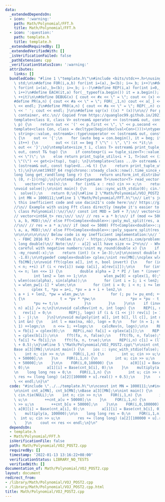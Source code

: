 ```yaml
---
data:
  _extendedDependsOn:
  - icon: ':warning:'
    path: Math/Polynomial/FFT.h
    title: Math/Polynomial/FFT.h
  - icon: ':question:'
    path: template.h
    title: template.h
  _extendedRequiredBy: []
  _extendedVerifiedWith: []
  _isVerificationFailed: false
  _pathExtension: cpp
  _verificationStatusIcon: ':warning:'
  attributes:
    links: []
  bundledCode: "#line 1 \"template.h\"\n#include <bits/stdc++.h>\nusing namespace\
    \ std;\n\n#define FOR(i,a,b) for(int i=(a),_b=(b); i<=_b; i++)\n#define FORD(i,a,b)\
    \ for(int i=(a),_b=(b); i>=_b; i--)\n#define REP(i,a) for(int i=0,_a=(a); i<_a;\
    \ i++)\n#define EACH(it,a) for(__typeof(a.begin()) it = a.begin(); it != a.end();\
    \ ++it)\n\n#define DEBUG(x) { cout << #x << \" = \"; cout << (x) << endl; }\n\
    #define PR(a,n) { cout << #a << \" = \"; FOR(_,1,n) cout << a[_] << ' '; cout\
    \ << endl; }\n#define PR0(a,n) { cout << #a << \" = \"; REP(_,n) cout << a[_]\
    \ << ' '; cout << endl; }\n\n#define sqr(x) ((x) * (x))\n\n// For printing pair,\
    \ container, etc.\n// Copied from https://quangloc99.github.io/2021/07/30/my-CP-debugging-template.html\n\
    template<class U, class V> ostream& operator << (ostream& out, const pair<U, V>&\
    \ p) {\n    return out << '(' << p.first << \", \" << p.second << ')';\n}\n\n\
    template<class Con, class = decltype(begin(declval<Con>()))>\ntypename enable_if<!is_same<Con,\
    \ string>::value, ostream&>::type\noperator << (ostream& out, const Con& con)\
    \ {\n    out << '{';\n    for (auto beg = con.begin(), it = beg; it != con.end();\
    \ it++) {\n        out << (it == beg ? \"\" : \", \") << *it;\n    }\n    return\
    \ out << '}';\n}\ntemplate<size_t i, class T> ostream& print_tuple_utils(ostream&\
    \ out, const T& tup) {\n    if constexpr(i == tuple_size<T>::value) return out\
    \ << \")\"; \n    else return print_tuple_utils<i + 1, T>(out << (i ? \", \" :\
    \ \"(\") << get<i>(tup), tup); \n}\ntemplate<class ...U> ostream& operator <<\
    \ (ostream& out, const tuple<U...>& t) {\n    return print_tuple_utils<0, tuple<U...>>(out,\
    \ t);\n}\n\nmt19937_64 rng(chrono::steady_clock::now().time_since_epoch().count());\n\
    long long get_rand(long long r) {\n    return uniform_int_distribution<long long>\
    \ (0, r-1)(rng);\n}\n\ntemplate<typename T>\nvector<T> read_vector(int n) {\n\
    \    vector<T> res(n);\n    for (int& x : res) cin >> x;\n    return res;\n}\n\
    \nvoid solve();\n\nint main() {\n    ios::sync_with_stdio(0); cin.tie(0);\n  \
    \  solve();\n    return 0;\n}\n#line 2 \"Math/Polynomial/VOJ_POST2.cpp\"\n\nconst\
    \ int MN = 1000111;\n#line 1 \"Math/Polynomial/FFT.h\"\n// Let's just not use\
    \ this inefficient code and use dacin21's code here:\n// https://github.com/dacin21/dacin21_codebook/blob/master/nt/polynomials_2.0.cpp\n\
    //\n// Example with using Fft class directly (maybe it's easier to use dacin21's\
    \ class Polynomial):\n//\n// const int MOD = 1e9 + 7;\n// vector<int64_t> a, b;\n\
    // vector<int64_t> res;\n// \n// // res = a * b:\n// if (mod <= 5000) Fft<Complex<double>>::poly_mul_faster(res,\
    \ a, b, MOD);\n// else Fft<Complex<double>>::poly_mul_split(res, a, b, MOD);\n\
    //\n// // res = a * a;\n// if (mod <= 5000) Fft<Complex<double>>::poly_mul_faster(res,\
    \ a, a, MOD);\n// else Fft<Complex<double>>::poly_square_split(res, a, MOD);\n\
    \n\n\n\n\n\n\n// Below code is my inefficient implementation:\n// Tested:\n//\
    \ - FBHC 2016 R3 - Problem E\n// - https://open.kattis.com/problems/polymul2 (need\
    \ long double)\n// Note:\n// - a[2] will have size <= 2*n\n// - When rounding,\
    \ careful with negative numbers:\nint my_round(double x) {\n    if (x < 0) return\
    \ -my_round(-x);\n    return (int) (x + 1e-3);\n}\n\nconst double PI = acos((double)\
    \ -1.0);\n\ntypedef complex<double> cplex;\nint rev[MN];\ncplex wlen_pw[MN], fa[MN],\
    \ fb[MN];\n\nvoid fft(cplex a[], int n, bool invert) {\n    for (int i = 0; i\
    \ < n; ++i) if (i < rev[i]) swap (a[i], a[rev[i]]);\n\n    for (int len = 2; len\
    \ <= n; len <<= 1) {\n        double alpha = 2 * PI / len * (invert ? -1 : +1);\n\
    \        int len2 = len >> 1;\n\n        wlen_pw[0] = cplex(1, 0);\n        cplex\
    \ wlen(cos(alpha), sin(alpha));\n        for (int i = 1; i < len2; ++i) wlen_pw[i]\
    \ = wlen_pw[i-1] * wlen;\n\n        for (int i = 0; i < n; i += len) {\n     \
    \       cplex t, *pu = a+i, *pv = a + i + len2,\n                    *pu_end =\
    \ a + i + len2, *pw = wlen_pw;\n            for (; pu != pu_end; ++pu, ++pv, ++pw)\
    \ {\n                t = *pv * *pw;\n                *pv = *pu - t;\n        \
    \        *pu += t;\n            }\n        }\n    }\n\n    if (invert) REP(i,\
    \ n) a[i] /= n;\n}\n\nvoid calcRev(int n, int logn) {\n    REP(i, n) {\n     \
    \   rev[i] = 0;\n        REP(j, logn) if (i & (1 << j)) rev[i] |= 1 << (logn -\
    \ 1 - j);\n    }\n}\n\nvoid mulpoly(int a[], int b[], ll c[], int na, int nb,\
    \ int &n) {\n    int l = max(na, nb), logn = 0;\n    for (n = 1; n < l; n <<=\
    \ 1) ++logn;\n    n <<= 1; ++logn;\n    calcRev(n, logn);\n\n    REP(i,n) fa[i]\
    \ = fb[i] = cplex(0);\n    REP(i,na) fa[i] = cplex(a[i]);\n    REP(i,nb) fb[i]\
    \ = cplex(b[i]);\n\n    fft(fa, n, false);\n    fft(fb, n, false);\n\n    REP(i,n)\
    \ fa[i] *= fb[i];\n    fft(fa, n, true);\n\n    REP(i,n) c[i] = (ll)(fa[i].real()\
    \ + 0.5);\n}\n#line 5 \"Math/Polynomial/VOJ_POST2.cpp\"\n\nint cnt_a[MN], cnt_b[MN];\n\
    Base a[3][MN];\n\nint main() {\n    ios :: sync_with_stdio(false); cin.tie(NULL);\n\
    \    int n; cin >> n;\n    FOR(i,1,n) {\n        int u; cin >> u;\n        ++cnt_a[u\
    \ + 50000];\n    }\n    FOR(i,1,n) {\n        int u; cin >> u;\n        ++cnt_b[u\
    \ + 50000];\n    }\n\n    FOR(i,0,100000) {\n        a[0][i] = Base(cnt_a[i],\
    \ 0);\n        a[1][i] = Base(cnt_b[i], 0);\n    }\n    multiply(a, 100000);\n\
    \n    long long res = 0;\n    FOR(i,1,n) {\n        int u; cin >> u;\n       \
    \ res += (long long) (a[2][100000 + u].real() + 0.5);\n    }\n    cout << res\
    \ << endl;\n}\n"
  code: "#include \"../../template.h\"\n\nconst int MN = 1000111;\n#include \"FFT.h\"\
    \n\nint cnt_a[MN], cnt_b[MN];\nBase a[3][MN];\n\nint main() {\n    ios :: sync_with_stdio(false);\
    \ cin.tie(NULL);\n    int n; cin >> n;\n    FOR(i,1,n) {\n        int u; cin >>\
    \ u;\n        ++cnt_a[u + 50000];\n    }\n    FOR(i,1,n) {\n        int u; cin\
    \ >> u;\n        ++cnt_b[u + 50000];\n    }\n\n    FOR(i,0,100000) {\n       \
    \ a[0][i] = Base(cnt_a[i], 0);\n        a[1][i] = Base(cnt_b[i], 0);\n    }\n\
    \    multiply(a, 100000);\n\n    long long res = 0;\n    FOR(i,1,n) {\n      \
    \  int u; cin >> u;\n        res += (long long) (a[2][100000 + u].real() + 0.5);\n\
    \    }\n    cout << res << endl;\n}\n"
  dependsOn:
  - template.h
  - Math/Polynomial/FFT.h
  isVerificationFile: false
  path: Math/Polynomial/VOJ_POST2.cpp
  requiredBy: []
  timestamp: '2022-01-13 13:16:22+08:00'
  verificationStatus: LIBRARY_NO_TESTS
  verifiedWith: []
documentation_of: Math/Polynomial/VOJ_POST2.cpp
layout: document
redirect_from:
- /library/Math/Polynomial/VOJ_POST2.cpp
- /library/Math/Polynomial/VOJ_POST2.cpp.html
title: Math/Polynomial/VOJ_POST2.cpp
---
```

